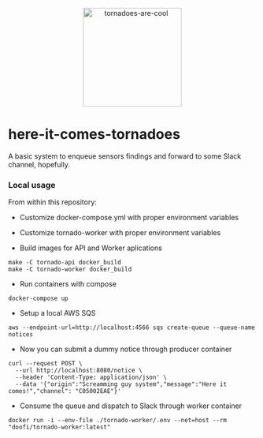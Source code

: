 <p align="center">
  <img alt="tornadoes-are-cool" src="https://user-images.githubusercontent.com/6361839/155834015-9f1beb9b-1076-431b-9592-f34ba8e955ca.png" height="200" />
</p>

# here-it-comes-tornadoes

A basic system to enqueue sensors findings and forward to some Slack channel, hopefully.

### Local usage

From within this repository:

- Customize docker-compose.yml with proper environment variables

- Customize tornado-worker with proper environment variables

- Build images for API and Worker aplications
```
make -C tornado-api docker_build
make -C tornado-worker docker_build
```

- Run containers with compose
```
docker-compose up
```

- Setup a local AWS SQS
```
aws --endpoint-url=http://localhost:4566 sqs create-queue --queue-name notices
```

- Now you can submit a dummy notice through producer container
```
curl --request POST \
  --url http://localhost:8080/notice \
  --header 'Content-Type: application/json' \
  --data '{"origin":"Screamming guy system","message":"Here it comes!","channel": "C05002EAE"}'
```

- Consume the queue and dispatch to Slack through worker container
```
docker run -i --env-file ./tornado-worker/.env --net=host --rm "doofi/tornado-worker:latest"
```
